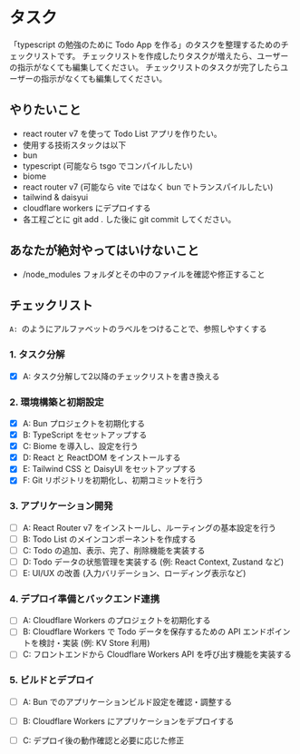 # タスク
「typescript の勉強のために Todo App を作る」のタスクを整理するためのチェックリストです。
チェックリストを作成したりタスクが増えたら、ユーザーの指示がなくても編集してください。
チェックリストのタスクが完了したらユーザーの指示がなくても編集してください。

## やりたいこと

- react router v7 を使って Todo List アプリを作りたい。
- 使用する技術スタックは以下
 - bun
 - typescript (可能なら tsgo でコンパイルしたい)
 - biome
 - react router v7 (可能なら vite ではなく bun でトランスパイルしたい)
 - tailwind & daisyui
 - cloudflare workers にデプロイする
- 各工程ごとに git add . した後に git commit してください。

## あなたが絶対やってはいけないこと

- /node_modules フォルダとその中のファイルを確認や修正すること

## チェックリスト

`A: `のようにアルファベットのラベルをつけることで、参照しやすくする

### 1. タスク分解

- [x] A: タスク分解して2以降のチェックリストを書き換える

### 2. 環境構築と初期設定

- [x] A: Bun プロジェクトを初期化する
- [x] B: TypeScript をセットアップする
- [x] C: Biome を導入し、設定を行う
- [x] D: React と ReactDOM をインストールする
- [x] E: Tailwind CSS と DaisyUI をセットアップする
- [x] F: Git リポジトリを初期化し、初期コミットを行う

### 3. アプリケーション開発

- [ ] A: React Router v7 をインストールし、ルーティングの基本設定を行う
- [ ] B: Todo List のメインコンポーネントを作成する
- [ ] C: Todo の追加、表示、完了、削除機能を実装する
- [ ] D: Todo データの状態管理を実装する (例: React Context, Zustand など)
- [ ] E: UI/UX の改善 (入力バリデーション、ローディング表示など)

### 4. デプロイ準備とバックエンド連携

- [ ] A: Cloudflare Workers のプロジェクトを初期化する
- [ ] B: Cloudflare Workers で Todo データを保存するための API エンドポイントを検討・実装 (例: KV Store 利用)
- [ ] C: フロントエンドから Cloudflare Workers API を呼び出す機能を実装する

### 5. ビルドとデプロイ

- [ ] A: Bun でのアプリケーションビルド設定を確認・調整する
- [ ] B: Cloudflare Workers にアプリケーションをデプロイする
- [ ] C: デプロイ後の動作確認と必要に応じた修正

